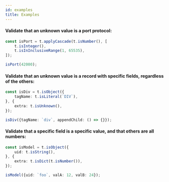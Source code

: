 ```yaml
---
id: examples
title: Examples
---
```


#### Validate that an unknown value is a port protocol:

```ts
const isPort = t.applyCascade(t.isNumber(), [
    t.isInteger(),
    t.isInInclusiveRange(1, 65535),
]);

isPort(42000);
```

#### Validate that an unknown value is a record with specific fields, regardless of the others:

```ts
const isDiv = t.isObject({
    tagName: t.isLiteral(`DIV`),
}, {
    extra: t.isUnknown(),
});

isDiv({tagName: `div`, appendChild: () => {}});
```

#### Validate that a specific field is a specific value, and that others are all numbers:

```ts
const isModel = t.isObject({
    uid: t.isString(),
}, {
    extra: t.isDict(t.isNumber()),
});

isModel({uid: `foo`, valA: 12, valB: 24});
```
